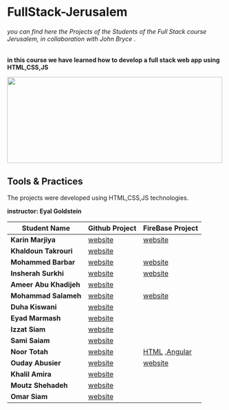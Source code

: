 # FullStack-Jerusalem
###### you can find here the Projects of the Students of the Full Stack course Jerusalem, in collaboration with John Bryce .
**in this course we have learned how to develop a full stack web app using HTML,CSS,JS**


<img src="https://upload.wikimedia.org/wikipedia/commons/8/89/John_bryce_logo.jpg" width="500" height="200"/>


## Tools & Practices
The projects were developed using HTML,CSS,JS technologies.

**instructor: Eyal Goldstein**

Student Name | 	Github Project | FireBase Project
--- | --- | --- |
**Karin Marjiya** |	[website](https://karinmarjieh.github.io/simpleweb) |  [website](https://jeru-bbec3.web.app/)
**Khaldoun Takrouri** |	[website](https://kht75.github.io/jerWepDevelopment/) | []()
**Mohammed Barbar** |	[website](https://mohammedbarbar.github.io/Draft/) | [website](https://mywebsite-fe64c.web.app/)
**Insherah Surkhi** |	[website](https://insherah-surkhi.github.io/relax) | [website](https://enjoy-6b4d2.web.app)
**Ameer Abu Khadijeh** |	[website](https://ameerabukhadijeh.github.io/ameer/) | []()
**Mohammad Salameh** |	[website](https://mohammadsalameh12.github.io/clock/) | [website](https://my-html-69287.web.app/)
**Duha Kiswani** |	[website](https://duha-se.github.io/Ex/) | []()
**Eyad Marmash** |	[website](https://eyadma.github.io/eyadmcv/) | []()
**Izzat Siam** |	[website](https://izzat-jb.github.io/HW1onGH/) | []()
**Sami Saiam** |	[website](https://samisaiam.github.io/world-nature/) | []()
**Noor Totah** |	[website](https://noortotah.github.io/simple-shopping-cart/) | [HTML](https://simple-html-shopping-cart.web.app/) ,[Angular](https://atteq-5eda8.web.app/) 
**Ouday Abusier** |	[website](https://ouday-abusier.github.io/oday-s-website/) | [website](https://fullstack-26cbc.web.app)
**Khalil Amira** |	[website](https://khalilamira22.github.io/kalil/) | []()
**Moutz Shehadeh** |	[website](https://moutazshehadeh.github.io/moutaz-sh/) | []()
**Omar Siam** |	[website](https://omarsiam.github.io/omarcars/) | []()
